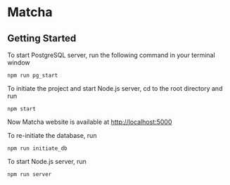 # Matcha

## Getting Started

To start PostgreSQL server, run the following command in your terminal window

```
npm run pg_start
```

To initiate the project and start Node.js server, cd to the root directory and run

```
npm start
```

Now Matcha website is available at [http://localhost:5000](http://localhost:5000)

To re-initiate the database, run

```
npm run initiate_db
```

To start Node.js server, run

```
npm run server
```
